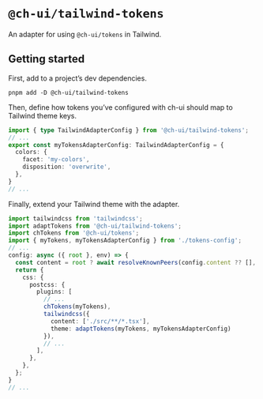 # `@ch-ui/tailwind-tokens`

An adapter for using `@ch-ui/tokens` in Tailwind.

## Getting started

First, add to a project’s dev dependencies.

```shell
pnpm add -D @ch-ui/tailwind-tokens
```

Then, define how tokens you’ve configured with ch-ui should map to Tailwind theme keys.

```ts
import { type TailwindAdapterConfig } from '@ch-ui/tailwind-tokens';
// ...
export const myTokensAdapterConfig: TailwindAdapterConfig = {
  colors: {
    facet: 'my-colors',
    disposition: 'overwrite',
  },
}
// ...
```

Finally, extend your Tailwind theme with the adapter.

```ts
import tailwindcss from 'tailwindcss';
import adaptTokens from '@ch-ui/tailwind-tokens';
import chTokens from '@ch-ui/tokens';
import { myTokens, myTokensAdapterConfig } from './tokens-config';
// ...
config: async ({ root }, env) => {
  const content = root ? await resolveKnownPeers(config.content ?? [], root) : config.content;
  return {
    css: {
      postcss: {
        plugins: [
          // ...
          chTokens(myTokens),
          tailwindcss({
            content: ['./src/**/*.tsx'],
            theme: adaptTokens(myTokens, myTokensAdapterConfig)
          }),
          // ...
        ],
      },
    },
  };
}
// ...
```
